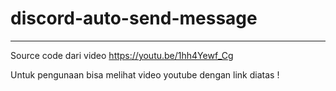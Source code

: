 # discord-auto-send-message

---

Source code dari video https://youtu.be/1hh4Yewf_Cg

Untuk pengunaan bisa melihat video youtube dengan link diatas !
